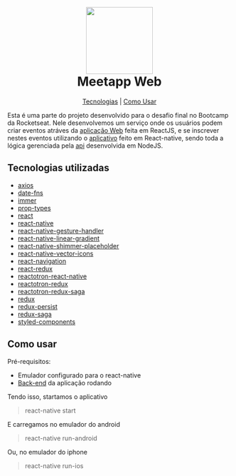 <h1 align="center">
  <br>
  <img src="https://user-images.githubusercontent.com/28466370/65008804-ebb08980-d8e0-11e9-8cd3-429342052438.png" width="150px">
  <br>
  Meetapp Web
  <br>
</h1>

<p align="center">
  <a href="#tecnologias-utilizadas">Tecnologias</a> |
  <a href="#como-usar">Como Usar</a>
</p>

Esta é uma parte do projeto desenvolvido para o desafio final no Bootcamp da Rocketseat. Nele desenvolvemos um serviço onde os usuários podem criar eventos atráves da [aplicação Web](https://github.com/rodrigodasilva/meetapp-front-web) feita em ReactJS, e se inscrever nestes eventos utilizando o [aplicativo](https://github.com/rodrigodasilva/meetapp-mobile) feito em React-native, sendo toda a lógica gerenciada pela [api](https://github.com/rodrigodasilva/backend-meetapp) desenvolvida em NodeJS.

## Tecnologias utilizadas

- [axios](https://github.com/axios/axios)
- [date-fns](https://github.com/date-fns/date-fns)
- [immer](https://github.com/immerjs/immer)
- [prop-types](https://github.com/facebook/prop-types)
- [react](https://github.com/facebook/react)
- [react-native](https://github.com/facebook/react-native)
- [react-native-gesture-handler](https://github.com/kmagiera/react-native-gesture-handler)
- [react-native-linear-gradient](https://github.com/react-native-community/react-native-linear-gradient)
- [react-native-shimmer-placeholder](https://github.com/tomzaku/react-native-shimmer-placeholder)
- [react-native-vector-icons](https://github.com/oblador/react-native-vector-icons)
- [react-navigation](https://github.com/react-navigation/react-navigation)
- [react-redux](https://github.com/reduxjs/react-redux)
- [reactotron-react-native](https://github.com/infinitered/reactotron-react-native)
- [reactotron-redux](https://github.com/infinitered/reactotron-redux)
- [reactotron-redux-saga](https://github.com/infinitered/reactotron-redux-saga)
- [redux](https://github.com/reduxjs/redux)
- [redux-persist](https://github.com/rt2zz/redux-persist)
- [redux-saga](https://github.com/redux-saga/redux-saga)
- [styled-components](https://github.com/styled-components/styled-components)

## Como usar

Pré-requisitos:

- Emulador configurado para o react-native
- [Back-end](https://github.com/rodrigodasilva/backend-meetapp) da aplicação rodando

Tendo isso, startamos o aplicativo

> react-native start

E carregamos no emulador do android

> react-native run-android

Ou, no emulador do iphone

> react-native run-ios
